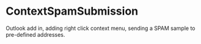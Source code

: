 # ContextSpamSubmission
Outlook add in, adding right click context menu, sending a SPAM sample to pre-defined addresses.
